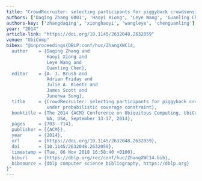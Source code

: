 ```yaml
---
title: "CrowdRecruiter: selecting participants for piggyback crowdsensing under probabilistic coverage constraint"
authors: ['Daqing Zhang 0001', 'Haoyi Xiong', 'Leye Wang', 'Guanling Chen']
authors-key: ['zhangdaqing', 'xionghaoyi', 'wangleye', 'chenguanling']
year: "2014"
article-link: "https://doi.org/10.1145/2632048.2632059"
venue: "UbiComp"
bibex: "@inproceedings{DBLP:conf/huc/ZhangXWC14,
  author    = {Daqing Zhang and
               Haoyi Xiong and
               Leye Wang and
               Guanling Chen},
  editor    = {A. J. Brush and
               Adrian Friday and
               Julie A. Kientz and
               James Scott and
               Junehwa Song},
  title     = {CrowdRecruiter: selecting participants for piggyback crowdsensing
               under probabilistic coverage constraint},
  booktitle = {The 2014 {ACM} Conference on Ubiquitous Computing, UbiComp '14, Seattle,
               WA, USA, September 13-17, 2014},
  pages     = {703--714},
  publisher = {{ACM}},
  year      = {2014},
  url       = {https://doi.org/10.1145/2632048.2632059},
  doi       = {10.1145/2632048.2632059},
  timestamp = {Tue, 06 Nov 2018 16:58:40 +0100},
  biburl    = {https://dblp.org/rec/conf/huc/ZhangXWC14.bib},
  bibsource = {dblp computer science bibliography, https://dblp.org}
}"
---
```

